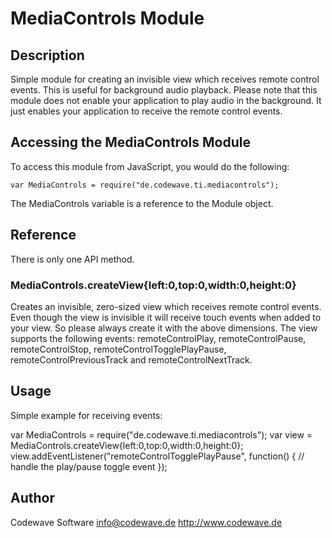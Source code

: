 # MediaControls Module

## Description

Simple module for creating an invisible view which receives remote control events. This is useful for background
audio playback. Please note that this module does not enable your application to play audio in the background. It
just enables your application to receive the remote control events.

## Accessing the MediaControls Module

To access this module from JavaScript, you would do the following:

	var MediaControls = require("de.codewave.ti.mediacontrols");

The MediaControls variable is a reference to the Module object.	

## Reference

There is only one API method.

### MediaControls.createView{left:0,top:0,width:0,height:0}

Creates an invisible, zero-sized view which receives remote control events. Even though the view is invisible it
will receive touch events when added to your view. So please always create it with the above dimensions. The view
supports the following events: remoteControlPlay, remoteControlPause, remoteControlStop, remoteControlTogglePlayPause,
remoteControlPreviousTrack and remoteControlNextTrack.

## Usage

Simple example for receiving events:

var MediaControls = require("de.codewave.ti.mediacontrols");
var view = MediaControls.createView{left:0,top:0,width:0,height:0};
view.addEventListener("remoteControlTogglePlayPause", function() {
    // handle the play/pause toggle event
});

## Author

Codewave Software
info@codewave.de
http://www.codewave.de
